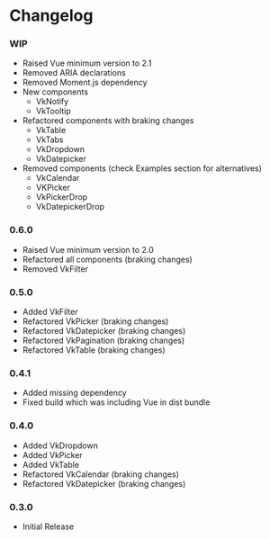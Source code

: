 # Changelog

### WIP

 - Raised Vue minimum version to 2.1
 - Removed ARIA declarations
 - Removed Moment.js dependency
 - New components
   - VkNotify
   - VkTooltip
 - Refactored components with braking changes
   - VkTable
   - VkTabs
   - VkDropdown
   - VkDatepicker
 - Removed components (check Examples section for alternatives)
   - VkCalendar
   - VKPicker
   - VkPickerDrop
   - VkDatepickerDrop

### 0.6.0

 - Raised Vue minimum version to 2.0
 - Refactored all components (braking changes)
 - Removed VkFilter

### 0.5.0

 - Added VkFilter
 - Refactored VkPicker (braking changes)
 - Refactored VkDatepicker (braking changes)
 - Refactored VkPagination (braking changes)
 - Refactored VkTable (braking changes)

### 0.4.1

 - Added missing dependency
 - Fixed build which was including Vue in dist bundle

### 0.4.0

 - Added VkDropdown
 - Added VkPicker
 - Added VkTable
 - Refactored VkCalendar (braking changes)
 - Refactored VkDatepicker (braking changes)

### 0.3.0

 - Initial Release
